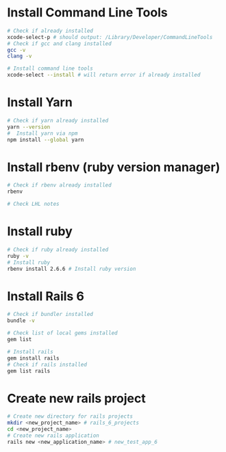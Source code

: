 

# Install Command Line Tools
```sh
# Check if already installed
xcode-select-p # should output: /Library/Developer/CommandLineTools
# Check if gcc and clang installed
gcc -v
clang -v

# Install command line tools
xcode-select --install # will return error if already installed
```

# Install Yarn
```sh
# Check if yarn already installed
yarn --version
#  Install yarn via npm
npm install --global yarn
```

# Install rbenv (ruby version manager)
```sh
# Check if rbenv already installed
rbenv

# Check LHL notes
```

# Install ruby
```sh
# Check if ruby already installed
ruby -v
# Install ruby
rbenv install 2.6.6 # Install ruby version
```

# Install Rails 6
```sh
# Check if bundler installed
bundle -v

# Check list of local gems installed
gem list

# Install rails
gem install rails
# Check if rails installed
gem list rails
```

# Create new rails project
```sh
# Create new directory for rails projects
mkdir <new_project_name> # rails_6_projects
cd <new_project_name>
# Create new rails application
rails new <new_application_name> # new_test_app_6


```

